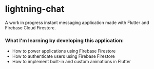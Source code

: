 # lightning-chat

A work in progress instant messaging application made with Flutter and Firebase Cloud Firestore.

### What I'm learning by developing this application:
- How to power applications using Firebase Firestore
- How to authenticate users using Firebase Firestore
- How to implement built-in and custom animations in Flutter


